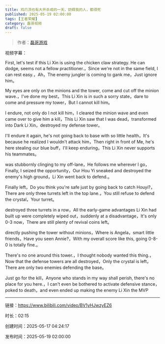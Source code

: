 ```yaml
---
title: 鸡爪流也有大开杀戒的一天，妨碍我的人，都得死
published: 2025-05-19 02:00:00
tags: [王者荣耀]
category: 磊哥视频
draft: false
---
```



> 作者：[磊哥游戏](https://space.bilibili.com/268941858?spm_id_from=333.788.upinfo.head.click)

视频字幕：

First, let's test if this Li Xin is using the chicken claw strategy. He can dodge, seems not a fellow practitioner.，Since we're not in the same field, I can rest easy.，Ah，The enemy jungler is coming to gank me，Just ignore him。

My eyes are only on the minions and the tower, come and cut off the minion wave.，I've done my best，This Li Xin is in such a sorry state，dare to come and pressure my tower，But I cannot kill him。

I endure, not only do I not kill him，I cleared the minion wave and even came over to give him a kill，This Li Xin saw that I was dead，transformed into Dark Li Xin，destroyed my defense tower。

I'll endure it again, he's not going back to base with so little health，It's because he realized I wouldn't attack him，Then right in front of Me, he's here stealing our blue buff，I'll keep enduring，This Li Xin never supports his teammates。

was stubbornly clinging to my off-lane，He follows me wherever I go，Finally, I seized the opportunity，Our Hou Yi sneaked and destroyed the enemy's high ground，Li Xin went back to defend.。

Finally left，Do you think you're safe just by going back to catch Houyi?，There are only three turrets left in the top lane.，You still refuse to defend the crystal，Your turret。

destroyed three turrets in a row，All the early-game advantages Li Xin had built up were completely wiped out，suddenly at a disadvantage，It's only 0-3 now，There are still plenty of revival coins left。

directly pushing the tower without minions，Where is Angela，smart little friends，Have you seen Annie?，With my overall score like this, going 0-8-0 is totally fine.。

There's no one around this tower.，I thought nobody wanted this thing.，Now that the defense towers are all destroyed，Only the crystal is left，There are only two enemies defending the base。

Just go for the kill，Anyone who stands in my way shall perish, there's no place for you here.，I can't even be bothered to activate defensive stance，poked to death，and even ended up making the enemy Li Xin the MVP

---

链接：https://www.bilibili.com/video/BV1yHJwzyEZ6

时长：02:15

创建时间：2025-05-17 04:24:17

发布时间：2025-05-19 02:00:00
